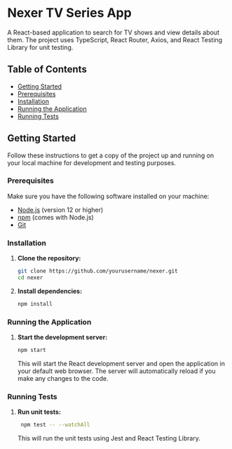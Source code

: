 # Nexer TV Series App

A React-based application to search for TV shows and view details about them. The project uses TypeScript, React Router, Axios, and React Testing Library for unit testing.

## Table of Contents

- [Getting Started](#getting-started)
- [Prerequisites](#prerequisites)
- [Installation](#installation)
- [Running the Application](#running-the-application)
- [Running Tests](#running-tests)

## Getting Started

Follow these instructions to get a copy of the project up and running on your local machine for development and testing purposes.

### Prerequisites

Make sure you have the following software installed on your machine:

- [Node.js](https://nodejs.org/en/download/) (version 12 or higher)
- [npm](https://www.npmjs.com/get-npm) (comes with Node.js)
- [Git](https://git-scm.com/downloads)

### Installation

1. **Clone the repository:**

    ```bash
    git clone https://github.com/yourusername/nexer.git
    cd nexer
    ```

2. **Install dependencies:**

    ```bash
    npm install
    ```

### Running the Application

1. **Start the development server:**

    ```bash
    npm start
    ```

    This will start the React development server and open the application in your default web browser. The server will automatically reload if you make any changes to the code.

### Running Tests

1. **Run unit tests:**

    ```bash
     npm test -- --watchAll
    ```

    This will run the unit tests using Jest and React Testing Library.

